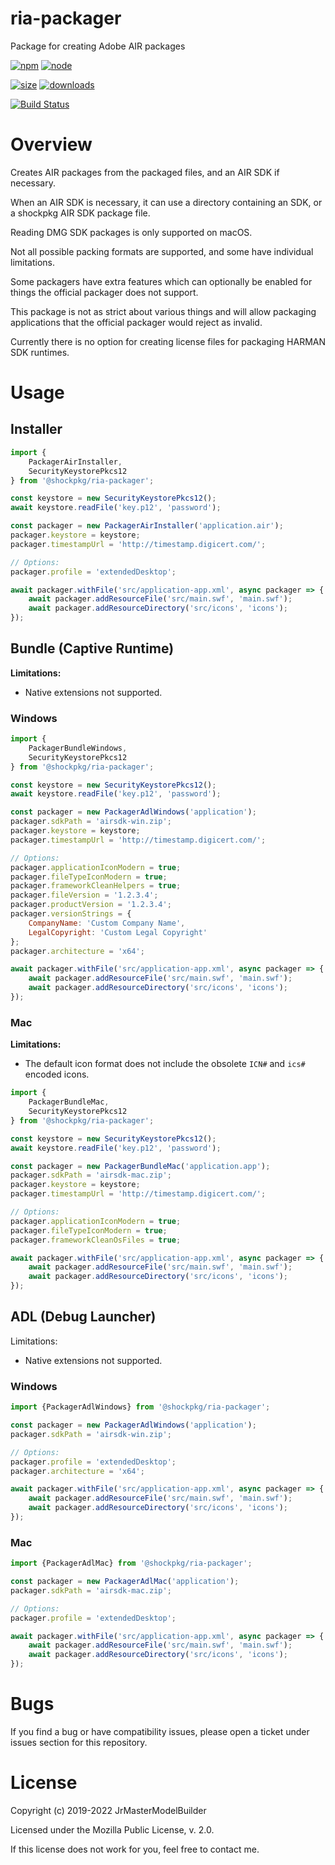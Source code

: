 # ria-packager

Package for creating Adobe AIR packages

[![npm](https://img.shields.io/npm/v/@shockpkg/ria-packager.svg)](https://npmjs.com/package/@shockpkg/ria-packager)
[![node](https://img.shields.io/node/v/@shockpkg/ria-packager.svg)](https://nodejs.org)

[![size](https://packagephobia.now.sh/badge?p=@shockpkg/ria-packager)](https://packagephobia.now.sh/result?p=@shockpkg/ria-packager)
[![downloads](https://img.shields.io/npm/dm/@shockpkg/ria-packager.svg)](https://npmcharts.com/compare/@shockpkg/ria-packager?minimal=true)

[![Build Status](https://github.com/shockpkg/ria-packager/workflows/main/badge.svg?branch=master)](https://github.com/shockpkg/ria-packager/actions?query=workflow%3Amain+branch%3Amaster)


# Overview

Creates AIR packages from the packaged files, and an AIR SDK if necessary.

When an AIR SDK is necessary, it can use a directory containing an SDK, or a shockpkg AIR SDK package file.

Reading DMG SDK packages is only supported on macOS.

Not all possible packing formats are supported, and some have individual limitations.

Some packagers have extra features which can optionally be enabled for things the official packager does not support.

This package is not as strict about various things and will allow packaging applications that the official packager would reject as invalid.

Currently there is no option for creating license files for packaging HARMAN SDK runtimes.


# Usage

## Installer

```js
import {
	PackagerAirInstaller,
	SecurityKeystorePkcs12
} from '@shockpkg/ria-packager';

const keystore = new SecurityKeystorePkcs12();
await keystore.readFile('key.p12', 'password');

const packager = new PackagerAirInstaller('application.air');
packager.keystore = keystore;
packager.timestampUrl = 'http://timestamp.digicert.com/';

// Options:
packager.profile = 'extendedDesktop';

await packager.withFile('src/application-app.xml', async packager => {
	await packager.addResourceFile('src/main.swf', 'main.swf');
	await packager.addResourceDirectory('src/icons', 'icons');
});
```

## Bundle (Captive Runtime)

**Limitations:**

-   Native extensions not supported.

### Windows

```js
import {
	PackagerBundleWindows,
	SecurityKeystorePkcs12
} from '@shockpkg/ria-packager';

const keystore = new SecurityKeystorePkcs12();
await keystore.readFile('key.p12', 'password');

const packager = new PackagerAdlWindows('application');
packager.sdkPath = 'airsdk-win.zip';
packager.keystore = keystore;
packager.timestampUrl = 'http://timestamp.digicert.com/';

// Options:
packager.applicationIconModern = true;
packager.fileTypeIconModern = true;
packager.frameworkCleanHelpers = true;
packager.fileVersion = '1.2.3.4';
packager.productVersion = '1.2.3.4';
packager.versionStrings = {
	CompanyName: 'Custom Company Name',
	LegalCopyright: 'Custom Legal Copyright'
};
packager.architecture = 'x64';

await packager.withFile('src/application-app.xml', async packager => {
	await packager.addResourceFile('src/main.swf', 'main.swf');
	await packager.addResourceDirectory('src/icons', 'icons');
});
```

### Mac

**Limitations:**

-   The default icon format does not include the obsolete `ICN#` and `ics#` encoded icons.

```js
import {
	PackagerBundleMac,
	SecurityKeystorePkcs12
} from '@shockpkg/ria-packager';

const keystore = new SecurityKeystorePkcs12();
await keystore.readFile('key.p12', 'password');

const packager = new PackagerBundleMac('application.app');
packager.sdkPath = 'airsdk-mac.zip';
packager.keystore = keystore;
packager.timestampUrl = 'http://timestamp.digicert.com/';

// Options:
packager.applicationIconModern = true;
packager.fileTypeIconModern = true;
packager.frameworkCleanOsFiles = true;

await packager.withFile('src/application-app.xml', async packager => {
	await packager.addResourceFile('src/main.swf', 'main.swf');
	await packager.addResourceDirectory('src/icons', 'icons');
});
```

## ADL (Debug Launcher)

Limitations:

-   Native extensions not supported.

### Windows

```js
import {PackagerAdlWindows} from '@shockpkg/ria-packager';

const packager = new PackagerAdlWindows('application');
packager.sdkPath = 'airsdk-win.zip';

// Options:
packager.profile = 'extendedDesktop';
packager.architecture = 'x64';

await packager.withFile('src/application-app.xml', async packager => {
	await packager.addResourceFile('src/main.swf', 'main.swf');
	await packager.addResourceDirectory('src/icons', 'icons');
});
```

### Mac

```js
import {PackagerAdlMac} from '@shockpkg/ria-packager';

const packager = new PackagerAdlMac('application');
packager.sdkPath = 'airsdk-mac.zip';

// Options:
packager.profile = 'extendedDesktop';

await packager.withFile('src/application-app.xml', async packager => {
	await packager.addResourceFile('src/main.swf', 'main.swf');
	await packager.addResourceDirectory('src/icons', 'icons');
});
```


# Bugs

If you find a bug or have compatibility issues, please open a ticket under issues section for this repository.


# License

Copyright (c) 2019-2022 JrMasterModelBuilder

Licensed under the Mozilla Public License, v. 2.0.

If this license does not work for you, feel free to contact me.
